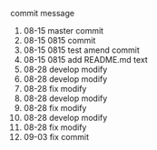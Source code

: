 commit message

1. 08-15 master commit
2. 08-15 0815 commit
3. 08-15 0815 test amend commit
4. 08-15 0815 add README.md text
5. 08-28 develop modify
6. 08-28 develop modify
7. 08-28 fix modify
8. 08-28 develop modify
9. 08-28 fix modify
10. 08-28 develop modify
11. 08-28 fix modify
12. 09-03 fix commit
